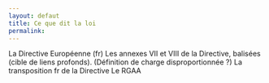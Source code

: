 ```yaml
---
layout: defaut
title: Ce que dit la loi
permalink: 
---
```

La Directive Européenne (fr)
Les annexes VII et VIII de la Directive, balisées (cible de liens profonds). (Définition de charge disproportionnée ?)
La transposition fr de la Directive
Le RGAA
